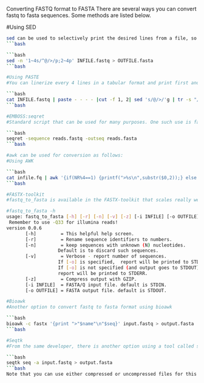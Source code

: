 Converting FASTQ format to FASTA
There are several ways you can convert fastq to fasta sequences. Some methods are listed below.

#Using SED
```bash
sed can be used to selectively print the desired lines from a file, so if you print the first and 2rd line of every 4 lines, you get the sequence header and sequence needed for fasta format.
```bash

```bash
sed -n '1~4s/^@/>/p;2~4p' INFILE.fastq > OUTFILE.fasta
```bash

#Using PASTE
#You can linerize every 4 lines in a tabular format and print first and second field using paste

```bash
cat INFILE.fastq | paste - - - - |cut -f 1, 2| sed 's/@/>/'g | tr -s "/t" "/n" > OUTFILE.fasta
```bash

#EMBOSS:seqret
#Standard script that can be used for many purposes. One such use is fastq-fasta conversion

```bash
seqret -sequence reads.fastq -outseq reads.fasta
```bash

#awk can be used for conversion as follows:
#Using AWK

```bash
cat infile.fq | awk '{if(NR%4==1) {printf(">%s\n",substr($0,2));} else if(NR%4==2) print;}' > file.fa
```bash

#FASTX-toolkit
#fastq_to_fasta is available in the FASTX-toolkit that scales really well with the huge datasets

#fastq_to_fasta -h
usage: fastq_to_fasta [-h] [-r] [-n] [-v] [-z] [-i INFILE] [-o OUTFILE]
 Remember to use -Q33 for illumina reads!
version 0.0.6
	   [-h]         = This helpful help screen.
	   [-r]         = Rename sequence identifiers to numbers.
	   [-n]         = keep sequences with unknown (N) nucleotides.
			       Default is to discard such sequences.
	   [-v]         = Verbose - report number of sequences.
			       If [-o] is specified,  report will be printed to STDOUT.
			       If [-o] is not specified (and output goes to STDOUT),
			       report will be printed to STDERR.
	   [-z]         = Compress output with GZIP.
	   [-i INFILE]  = FASTA/Q input file. default is STDIN.
	   [-o OUTFILE] = FASTA output file. default is STDOUT.

#Bioawk
#Another option to convert fastq to fasta format using bioawk

```bash
bioawk -c fastx '{print ">"$name"\n"$seq}' input.fastq > output.fasta
```bash

#Seqtk
#From the same developer, there is another option using a tool called seqtk

```bash
seqtk seq -a input.fastq > output.fasta
```bash
Note that you can use either compressed or uncompressed files for this tool

